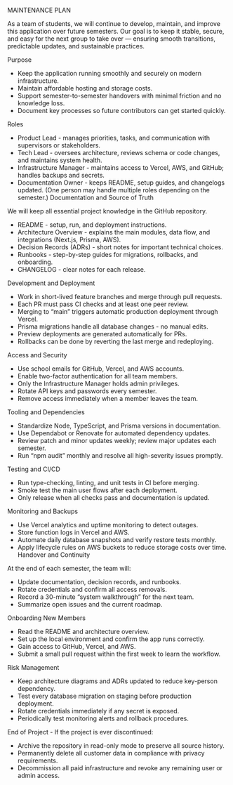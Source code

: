 MAINTENANCE PLAN

As a team of students, we will continue to develop, maintain, and improve this application over future semesters. Our goal is to keep it stable, secure, and easy for the next group to take over — ensuring smooth transitions, predictable updates, and sustainable practices.
 
Purpose
- Keep the application running smoothly and securely on modern infrastructure.
- Maintain affordable hosting and storage costs.
- Support semester-to-semester handovers with minimal friction and no knowledge loss.
- Document key processes so future contributors can get started quickly.

Roles
- Product Lead - manages priorities, tasks, and communication with supervisors or stakeholders.
- Tech Lead - oversees architecture, reviews schema or code changes, and maintains system health.
- Infrastructure Manager - maintains access to Vercel, AWS, and GitHub; handles backups and secrets.
- Documentation Owner - keeps README, setup guides, and changelogs updated.
(One person may handle multiple roles depending on the semester.)
Documentation and Source of Truth

We will keep all essential project knowledge in the GitHub repository.
- README - setup, run, and deployment instructions.
- Architecture Overview - explains the main modules, data flow, and integrations (Next.js, Prisma, AWS).
- Decision Records (ADRs) - short notes for important technical choices.
- Runbooks - step-by-step guides for migrations, rollbacks, and onboarding.
- CHANGELOG - clear notes for each release.

Development and Deployment
- Work in short-lived feature branches and merge through pull requests.
- Each PR must pass CI checks and at least one peer review.
- Merging to “main” triggers automatic production deployment through Vercel.
- Prisma migrations handle all database changes - no manual edits.
- Preview deployments are generated automatically for PRs.
- Rollbacks can be done by reverting the last merge and redeploying.

Access and Security
- Use school emails for GitHub, Vercel, and AWS accounts.
- Enable two-factor authentication for all team members.
- Only the Infrastructure Manager holds admin privileges.
- Rotate API keys and passwords every semester.
- Remove access immediately when a member leaves the team.

Tooling and Dependencies
- Standardize Node, TypeScript, and Prisma versions in documentation.
- Use Dependabot or Renovate for automated dependency updates.
- Review patch and minor updates weekly; review major updates each semester.
- Run “npm audit” monthly and resolve all high-severity issues promptly.

Testing and CI/CD
- Run type-checking, linting, and unit tests in CI before merging.
- Smoke test the main user flows after each deployment.
- Only release when all checks pass and documentation is updated.

Monitoring and Backups
- Use Vercel analytics and uptime monitoring to detect outages.
- Store function logs in Vercel and AWS.
- Automate daily database snapshots and verify restore tests monthly.
- Apply lifecycle rules on AWS buckets to reduce storage costs over time.
Handover and Continuity

At the end of each semester, the team will:
- Update documentation, decision records, and runbooks.
- Rotate credentials and confirm all access removals.
- Record a 30-minute “system walkthrough” for the next team.
- Summarize open issues and the current roadmap.

Onboarding New Members
- Read the README and architecture overview.
- Set up the local environment and confirm the app runs correctly.
- Gain access to GitHub, Vercel, and AWS.
- Submit a small pull request within the first week to learn the workflow.

Risk Management
- Keep architecture diagrams and ADRs updated to reduce key-person dependency.
- Test every database migration on staging before production deployment.
- Rotate credentials immediately if any secret is exposed.
- Periodically test monitoring alerts and rollback procedures.

End of Project - If the project is ever discontinued:
- Archive the repository in read-only mode to preserve all source history.
- Permanently delete all customer data in compliance with privacy requirements.
- Decommission all paid infrastructure and revoke any remaining user or admin access.
